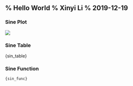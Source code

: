 % Hello World
% Xinyi Li
% 2019-12-19
---

### Sine Plot

![]({sin_plot})

### Sine Table

{sin_table}

### Sine Function

```{{.python}}
{sin_func}
```
